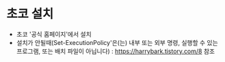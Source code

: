 # 초코 설치
- 초코 '공식 홈페이지'에서 설치
- 설치가 안될때(Set-ExecutionPolicy'은(는) 내부 또는 외부 명령, 실행할 수 있는 프로그램, 또는 배치 파일이 아닙니다) : https://harrybark.tistory.com/8 참조

